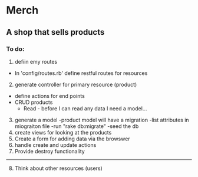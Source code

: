 # Merch
## A shop that sells products

### To do:

1. defiin emy routes
- In  'config/routes.rb' define restful routes for resources
2. generate controller for primary resource (product)
- define actions for end points
- CRUD products
	- Read - before I can read any data I need a model...
3. generate a model
-product model will have a migration
-list attributes in miograiton file
-run "rake db:migrate"
-seed the db
4. create views for looking at the products
5. Create a form for adding data via the browswer
6. handle create and update actions
7. Provide destroy functionality
---
8. Think about other resources (users)
